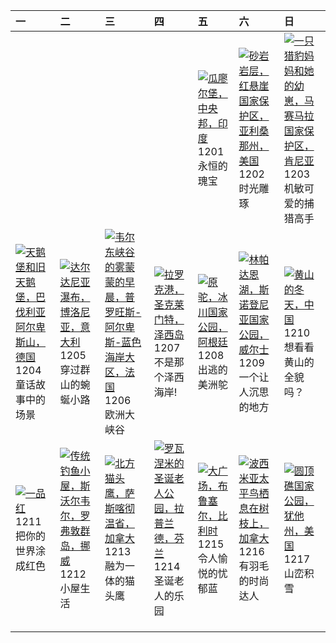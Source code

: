 | 一                                                                                                                                                                                             | 二                                                                                                                                                                                                       | 三                                                                                                                                                                                                                 | 四                                                                                                                                                                                         | 五                                                                                                                                                                                             | 六                                                                                                                                                                                                                       | 日                                                                                                                                                                                                |
|:----------------------------------------------------------------------------------------------------------------------------------------------------------------------------------------------|:--------------------------------------------------------------------------------------------------------------------------------------------------------------------------------------------------------|:------------------------------------------------------------------------------------------------------------------------------------------------------------------------------------------------------------------|:------------------------------------------------------------------------------------------------------------------------------------------------------------------------------------------|:----------------------------------------------------------------------------------------------------------------------------------------------------------------------------------------------|:------------------------------------------------------------------------------------------------------------------------------------------------------------------------------------------------------------------------|:-------------------------------------------------------------------------------------------------------------------------------------------------------------------------------------------------|
|                                                                                                                                                                                               |                                                                                                                                                                                                         |                                                                                                                                                                                                                   |                                                                                                                                                                                           | [![](https://www.bing.com/th?id=OHR.GwaliorFortMP_ZH-CN3300432281_320x240.jpg '瓜廖尔堡，中央邦，印度')](https://www.bing.com/th?id=OHR.GwaliorFortMP_ZH-CN3300432281_UHD.jpg)<br>1201<br>永恒的瑰宝          | [![](https://www.bing.com/th?id=OHR.VermilionCliffs_ZH-CN3945784250_320x240.jpg '砂岩岩层，红悬崖国家保护区，亚利桑那州，美国')](https://www.bing.com/th?id=OHR.VermilionCliffs_ZH-CN3945784250_UHD.jpg)<br>1202<br>时光雕琢                      | [![](https://www.bing.com/th?id=OHR.CheetahDay_ZH-CN5114530695_320x240.jpg '一只猎豹妈妈和她的幼崽，马赛马拉国家保护区，肯尼亚')](https://www.bing.com/th?id=OHR.CheetahDay_ZH-CN5114530695_UHD.jpg)<br>1203<br>机敏可爱的捕猎高手 |
| [![](https://www.bing.com/th?id=OHR.AlpsCastles_ZH-CN5078013932_320x240.jpg '天鹅堡和旧天鹅堡，巴伐利亚阿尔卑斯山，德国')](https://www.bing.com/th?id=OHR.AlpsCastles_ZH-CN5078013932_UHD.jpg)<br>1204<br>童话故事中的场景 | [![](https://www.bing.com/th?id=OHR.DardagnaWaterfalls_ZH-CN5613123621_320x240.jpg '达尔达尼亚瀑布，博洛尼亚，意大利')](https://www.bing.com/th?id=OHR.DardagnaWaterfalls_ZH-CN5613123621_UHD.jpg)<br>1205<br>穿过群山的蜿蜒小路 | [![](https://www.bing.com/th?id=OHR.GrandCanyonVerdon_ZH-CN6025902720_320x240.jpg '韦尔东峡谷的雾蒙蒙的早晨，普罗旺斯-阿尔卑斯-蓝色海岸大区，法国')](https://www.bing.com/th?id=OHR.GrandCanyonVerdon_ZH-CN6025902720_UHD.jpg)<br>1206<br>欧洲大峡谷 | [![](https://www.bing.com/th?id=OHR.JerseyIsland_ZH-CN6224973235_320x240.jpg '拉罗克港，圣克莱门特，泽西岛')](https://www.bing.com/th?id=OHR.JerseyIsland_ZH-CN6224973235_UHD.jpg)<br>1207<br>不是那个泽西海岸! | [![](https://www.bing.com/th?id=OHR.PatagoniaGuanaco_ZH-CN6438038982_320x240.jpg '原驼，冰川国家公园，阿根廷')](https://www.bing.com/th?id=OHR.PatagoniaGuanaco_ZH-CN6438038982_UHD.jpg)<br>1208<br>出逃的美洲鸵 | [![](https://www.bing.com/th?id=OHR.LlanberisSnowdoniaSunset_ZH-CN6682238671_320x240.jpg '林帕达恩湖，斯诺登尼亚国家公园， 威尔士')](https://www.bing.com/th?id=OHR.LlanberisSnowdoniaSunset_ZH-CN6682238671_UHD.jpg)<br>1209<br>一个让人沉思的地方 | [![](https://www.bing.com/th?id=OHR.MountainDayChina_ZH-CN6894169616_320x240.jpg '黄山的冬天，中国')](https://www.bing.com/th?id=OHR.MountainDayChina_ZH-CN6894169616_UHD.jpg)<br>1210<br>想看看黄山的全貌吗？     |
| [![](https://www.bing.com/th?id=OHR.Poinsettia_ZH-CN7255902344_320x240.jpg '一品红')](https://www.bing.com/th?id=OHR.Poinsettia_ZH-CN7255902344_UHD.jpg)<br>1211<br>把你的世界涂成红色                    | [![](https://www.bing.com/th?id=OHR.LofotenRorbu_ZH-CN7790383976_320x240.jpg '传统钓鱼小屋，斯沃尔韦尔，罗弗敦群岛，挪威')](https://www.bing.com/th?id=OHR.LofotenRorbu_ZH-CN7790383976_UHD.jpg)<br>1212<br>小屋生活             | [![](https://www.bing.com/th?id=OHR.BorealOwl_ZH-CN7957240111_320x240.jpg '北方猫头鹰，萨斯喀彻温省，加拿大')](https://www.bing.com/th?id=OHR.BorealOwl_ZH-CN7957240111_UHD.jpg)<br>1213<br>融为一体的猫头鹰                              | [![](https://www.bing.com/th?id=OHR.SantaPark_ZH-CN7444715899_320x240.jpg '罗瓦涅米的圣诞老人公园，拉普兰德，芬兰')](https://www.bing.com/th?id=OHR.SantaPark_ZH-CN7444715899_UHD.jpg)<br>1214<br>圣诞老人的乐园    | [![](https://www.bing.com/th?id=OHR.GrandPlaceXmas_ZH-CN8299342316_320x240.jpg '大广场，布鲁塞尔，比利时')](https://www.bing.com/th?id=OHR.GrandPlaceXmas_ZH-CN8299342316_UHD.jpg)<br>1215<br>令人愉悦的忧郁蓝    | [![](https://www.bing.com/th?id=OHR.WinterWaxwings_ZH-CN9274297835_320x240.jpg '波西米亚太平鸟栖息在树枝上，加拿大')](https://www.bing.com/th?id=OHR.WinterWaxwings_ZH-CN9274297835_UHD.jpg)<br>1216<br>有羽毛的时尚达人                         | [![](https://www.bing.com/th?id=OHR.CapitolReefSnow_ZH-CN0085775882_320x240.jpg '圆顶礁国家公园，犹他州，美国')](https://www.bing.com/th?id=OHR.CapitolReefSnow_ZH-CN0085775882_UHD.jpg)<br>1217<br>山峦积雪       |
|                                                                                                                                                                                               |                                                                                                                                                                                                         |                                                                                                                                                                                                                   |                                                                                                                                                                                           |                                                                                                                                                                                               |                                                                                                                                                                                                                         |                                                                                                                                                                                                  |
|                                                                                                                                                                                               |                                                                                                                                                                                                         |                                                                                                                                                                                                                   |                                                                                                                                                                                           |                                                                                                                                                                                               |                                                                                                                                                                                                                         |                                                                                                                                                                                                  |
|                                                                                                                                                                                               |                                                                                                                                                                                                         |                                                                                                                                                                                                                   |                                                                                                                                                                                           |                                                                                                                                                                                               |                                                                                                                                                                                                                         |                                                                                                                                                                                                  |